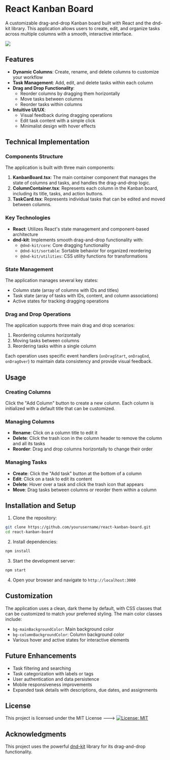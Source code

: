 # React Kanban Board

A customizable drag-and-drop Kanban board built with React and the dnd-kit library. This application allows users to create, edit, and organize tasks across multiple columns with a smooth, interactive interface.

<img src= "Kanban-board-video.gif">

## Features

- **Dynamic Columns**: Create, rename, and delete columns to customize your workflow
- **Task Management**: Add, edit, and delete tasks within each column
- **Drag and Drop Functionality**:
  - Reorder columns by dragging them horizontally
  - Move tasks between columns
  - Reorder tasks within columns
- **Intuitive UI/UX**:
  - Visual feedback during dragging operations
  - Edit task content with a simple click
  - Minimalist design with hover effects

## Technical Implementation

### Components Structure

The application is built with three main components:

1. **KanbanBoard.tsx**: The main container component that manages the state of columns and tasks, and handles the drag-and-drop logic.
2. **ColumnContainer.tsx**: Represents each column in the Kanban board, including its title, tasks, and action buttons.
3. **TaskCard.tsx**: Represents individual tasks that can be edited and moved between columns.

### Key Technologies

- **React**: Utilizes React's state management and component-based architecture
- **dnd-kit**: Implements smooth drag-and-drop functionality with:
  - `@dnd-kit/core`: Core dragging functionality
  - `@dnd-kit/sortable`: Sortable behavior for organized reordering
  - `@dnd-kit/utilities`: CSS utility functions for transformations

### State Management

The application manages several key states:

- Column state (array of columns with IDs and titles)
- Task state (array of tasks with IDs, content, and column associations)
- Active states for tracking dragging operations

### Drag and Drop Operations

The application supports three main drag and drop scenarios:

1. Reordering columns horizontally
2. Moving tasks between columns
3. Reordering tasks within a single column

Each operation uses specific event handlers (`onDragStart`, `onDragEnd`, `onDragOver`) to maintain data consistency and provide visual feedback.

## Usage

### Creating Columns

Click the "Add Column" button to create a new column. Each column is initialized with a default title that can be customized.

### Managing Columns

- **Rename**: Click on a column title to edit it
- **Delete**: Click the trash icon in the column header to remove the column and all its tasks
- **Reorder**: Drag and drop columns horizontally to change their order

### Managing Tasks

- **Create**: Click the "Add task" button at the bottom of a column
- **Edit**: Click on a task to edit its content
- **Delete**: Hover over a task and click the trash icon that appears
- **Move**: Drag tasks between columns or reorder them within a column

## Installation and Setup

1. Clone the repository:
```bash
git clone https://github.com/yourusername/react-kanban-board.git
cd react-kanban-board
```

2. Install dependencies:
```bash
npm install
```

3. Start the development server:
```bash
npm start
```

4. Open your browser and navigate to `http://localhost:3000`

## Customization

The application uses a clean, dark theme by default, with CSS classes that can be customized to match your preferred styling. The main color classes include:

- `bg-mainBackgroundColor`: Main background color
- `bg-columnBackgroundColor`: Column background color
- Various hover and active states for interactive elements

## Future Enhancements

- Task filtering and searching
- Task categorization with labels or tags
- User authentication and data persistence
- Mobile responsiveness improvements
- Expanded task details with descriptions, due dates, and assignments

## License

This project is licensed under the MIT License --->  [![License: MIT](https://img.shields.io/badge/License-MIT-yellow.svg)](https://opensource.org/licenses/MIT)

## Acknowledgments

This project uses the powerful [dnd-kit](https://dndkit.com/) library for its drag-and-drop functionality.
